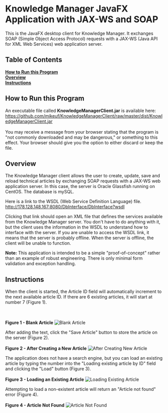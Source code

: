 # Knowledge Manager JavaFX Application with JAX-WS and SOAP
This is the JavaFX desktop client for Knowledge Manager. It exchanges SOAP (Simple Object Access Protocol) requests with a JAX-WS (Java API for XML Web Services) web application server.

## Table of Contents
**[How to Run this Program](#how-to-run-this-program)**  
**[Overview](#overview)**<br /> 
**[Instructions](#instructions)**<br /> 

## How to Run this Program
An executable file called **KnowledgeManagerClient.jar** is available here:<br />
https://github.com/mikeuf/KnowledgeManagerClient/raw/master/dist/KnowledgeManagerClient.jar<br /><br />
You may receive a message from your browser stating that the program is "not commonly downloaded and may be dangerous," or something to this effect. Your browser should give you the option to either discard or keep the file.

## Overview
The Knowledge Manager client allows the user to create, update, save and reload technical articles by exchanging SOAP requests with a JAX-WS web application server. In this case, the server is Oracle Glassfish running on CentOS. The database is mySQL.

Here is a link to the WSDL (Web Service Definition Language) file. 
http://178.128.148.167:8080/DbInterface/DbInterface?wsdl

Clicking that link should open an XML file that defines the services available from the Knowledge Manager server. You don't have to do anything with it, but the client uses the information in the WSDL to understand how to interface with the server. If you are unable to access the WSDL link, it means that the server is probably offline. When the server is offline, the client will be unable to function.

**Note:** This application is intended to be a simple "proof-of-concept" rather than an example of robust engineering. There is only minimal form validation and exception handling. 

## Instructions
When the client is started, the Article ID field will automatically increment to the next available article ID. If there are 6 existing articles, it will start at number 7 (Figure 1).

<br /><br />
**Figure 1 - Blank Article**
![Blank Article](https://github.com/mikeuf/KnowledgeManagerClient/raw/master/screenshots/1-blank-article.png "Blank Article")

After adding the text, click the "Save Article" button to store the article on the server (Figure 2).
<br /><br />
**Figure 2 - After Creating a New Article**
![After Creating New Article](https://github.com/mikeuf/KnowledgeManagerClient/raw/master/screenshots/2-first-article-loaded.png "After Creating New Article")

The application does not have a search engine, but you can load an existing article by typing the number into the "Loading existing article by ID" field and clicking the "Load" button (Figure 3).
<br /><br />
**Figure 3 - Loading an Existing Article**
![Loading Existing Article](https://github.com/mikeuf/KnowledgeManagerClient/raw/master/screenshots/3-second-article-loaded.png "Loading Existing Article")

Attempting to load a non-existent article will return an "Article not found" error (Figure 4).
<br /><br />
**Figure 4 - Article Not Found**
![Article Not Found](https://github.com/mikeuf/KnowledgeManagerClient/raw/master/screenshots/4-article-not-found.png "Article Not Found")
